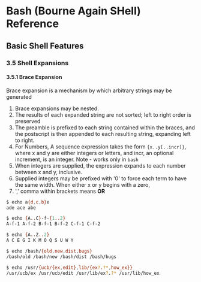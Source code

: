 # Bash (Bourne Again SHell) Reference
## Basic Shell Features
### 3.5 Shell Expansions
#### 3.5.1 Brace Expansion
Brace expansion is a mechanism by which arbitrary strings may be generated

1. Brace expansions may be nested.
2. The results of each expanded string are not sorted; left to right order is preserved
3. The preamble is prefixed to each string contained within the braces, and the postscript is then appended to each resulting string, expanding left to right.
4. For Numbers, A sequence expression takes the form `{x..y[..incr]}`, where x and y are either integers or letters, and incr, an optional increment, is an integer. Note - works only in `bash`
5. When integers are supplied, the expression expands to each number between x and y, inclusive.
6. Supplied integers may be prefixed with '0' to force each term to have the same width. When either x or y begins with a zero,
7. ',' comma within brackets means **OR** 

```bash
$ echo a{d,c,b}e
ade ace abe

$ echo {A..C}-f-{1..2}
A-f-1 A-f-2 B-f-1 B-f-2 C-f-1 C-f-2

$ echo {A..Z..2}
A C E G I K M O Q S U W Y

$ echo /bash/{old,new,dist,bugs}
/bash/old /bash/new /bash/dist /bash/bugs

$ echo /usr/{ucb/{ex,edit},lib/{ex?.?*,how_ex}}
/usr/ucb/ex /usr/ucb/edit /usr/lib/ex?.?* /usr/lib/how_ex
```